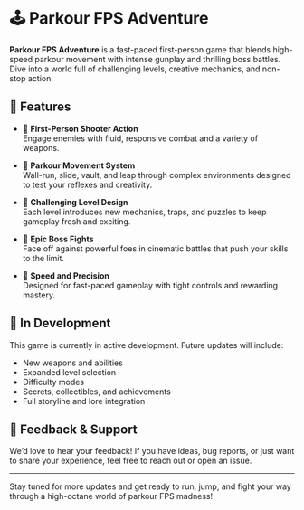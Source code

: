 # 🕹️ Parkour FPS Adventure

**Parkour FPS Adventure** is a fast-paced first-person game that blends high-speed parkour movement with intense gunplay and thrilling boss battles. Dive into a world full of challenging levels, creative mechanics, and non-stop action.

## 🚀 Features

- 🔫 **First-Person Shooter Action**  
  Engage enemies with fluid, responsive combat and a variety of weapons.

- 🧗 **Parkour Movement System**  
  Wall-run, slide, vault, and leap through complex environments designed to test your reflexes and creativity.

- 🧠 **Challenging Level Design**  
  Each level introduces new mechanics, traps, and puzzles to keep gameplay fresh and exciting.

- 🧟 **Epic Boss Fights**  
  Face off against powerful foes in cinematic battles that push your skills to the limit.

- 🎯 **Speed and Precision**  
  Designed for fast-paced gameplay with tight controls and rewarding mastery.

## 🔧 In Development

This game is currently in active development. Future updates will include:

- New weapons and abilities  
- Expanded level selection  
- Difficulty modes  
- Secrets, collectibles, and achievements  
- Full storyline and lore integration

## 💬 Feedback & Support

We’d love to hear your feedback! If you have ideas, bug reports, or just want to share your experience, feel free to reach out or open an issue.

---

Stay tuned for more updates and get ready to run, jump, and fight your way through a high-octane world of parkour FPS madness!

